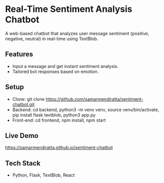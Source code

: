 # Real-Time Sentiment Analysis Chatbot

A web-based chatbot that analyzes user message sentiment (positive, negative, neutral) in real-time using TextBlob.

## Features
- Input a message and get instant sentiment analysis.
- Tailored bot responses based on emotion.

## Setup
- Clone: git clone https://github.com/samarmendiratta/sentiment-chatbot.git
- Backend: cd backend, python3 -m venv venv, source venv/bin/activate, pip install flask textblob, python3 app.py
- Front-end: cd frontend, npm install, npm start

## Live Demo
https://samarmendiratta.github.io/sentiment-chatbot

## Tech Stack
- Python, Flask, TextBlob, React
